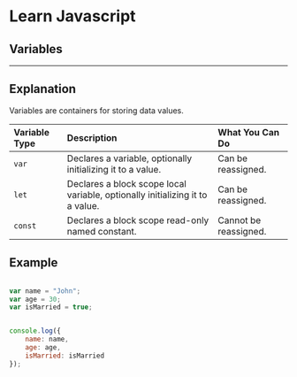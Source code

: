 # Learn Javascript

## Variables

__  __

## Explanation

Variables are containers for storing data values.


| Variable Type | Description | What You Can Do |
| :--- | :--- | :--- |
| `var` | Declares a variable, optionally initializing it to a value. | Can be reassigned. |
| `let` | Declares a block scope local variable, optionally initializing it to a value. | Can be reassigned. |
| `const` | Declares a block scope read-only named constant. | Cannot be reassigned. |



## Example

```javascript

var name = "John";
var age = 30;
var isMarried = true;


console.log({
    name: name,
    age: age,
    isMarried: isMarried
});

```

